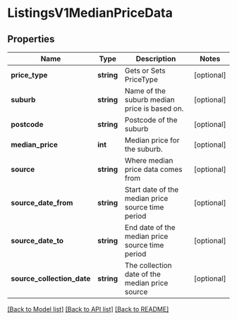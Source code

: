 # ListingsV1MedianPriceData

## Properties
Name | Type | Description | Notes
------------ | ------------- | ------------- | -------------
**price_type** | **string** | Gets or Sets PriceType | [optional] 
**suburb** | **string** | Name of the suburb median price is based on. | [optional] 
**postcode** | **string** | Postcode of the suburb | [optional] 
**median_price** | **int** | Median price for the suburb. | [optional] 
**source** | **string** | Where median price data comes from | [optional] 
**source_date_from** | **string** | Start date of the median price source time period | [optional] 
**source_date_to** | **string** | End date of the median price source time period | [optional] 
**source_collection_date** | **string** | The collection date of the median price source | [optional] 

[[Back to Model list]](../../README.md#documentation-for-models) [[Back to API list]](../../README.md#documentation-for-api-endpoints) [[Back to README]](../../README.md)

